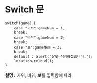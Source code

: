 # Switch 문

	switch(game) {
		case "가위":gameNum = 1;
		break;
		case "바위":gameNum = 2;
		break;
		case "보":gameNum = 3;
		break;
		default : alert("잘못 작성하셨습니다.");
		location.reload();
	}
<strong>설명 :</strong> 가위, 바위, 보를 입력함에 따라 
